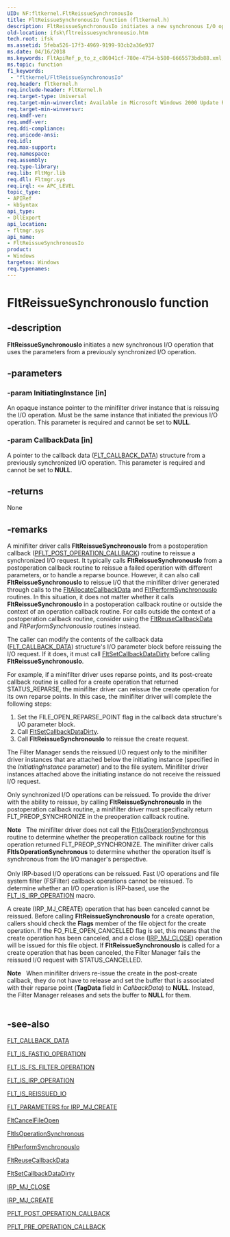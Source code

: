 ```yaml
---
UID: NF:fltkernel.FltReissueSynchronousIo
title: FltReissueSynchronousIo function (fltkernel.h)
description: FltReissueSynchronousIo initiates a new synchronous I/O operation that uses the parameters from a previously synchronized I/O operation.
old-location: ifsk\fltreissuesynchronousio.htm
tech.root: ifsk
ms.assetid: 5feba526-17f3-4969-9199-93cb2a36e937
ms.date: 04/16/2018
ms.keywords: FltApiRef_p_to_z_c86041cf-780e-4754-b580-6665573bdb88.xml, FltReissueSynchronousIo, FltReissueSynchronousIo function [Installable File System Drivers], fltkernel/FltReissueSynchronousIo, ifsk.fltreissuesynchronousio
ms.topic: function
f1_keywords:
 - "fltkernel/FltReissueSynchronousIo"
req.header: fltkernel.h
req.include-header: FltKernel.h
req.target-type: Universal
req.target-min-winverclnt: Available in Microsoft Windows 2000 Update Rollup 1 for SP4, Windows XP SP2, Windows Server 2003 SP1, and later operating systems. Not available in Windows 2000 SP4 and earlier operating systems.
req.target-min-winversvr: 
req.kmdf-ver: 
req.umdf-ver: 
req.ddi-compliance: 
req.unicode-ansi: 
req.idl: 
req.max-support: 
req.namespace: 
req.assembly: 
req.type-library: 
req.lib: FltMgr.lib
req.dll: Fltmgr.sys
req.irql: <= APC_LEVEL
topic_type:
- APIRef
- kbSyntax
api_type:
- DllExport
api_location:
- fltmgr.sys
api_name:
- FltReissueSynchronousIo
product:
- Windows
targetos: Windows
req.typenames: 
---
```


# FltReissueSynchronousIo function


## -description


<b>FltReissueSynchronousIo</b> initiates a new synchronous I/O operation that uses the parameters from a previously synchronized I/O operation. 


## -parameters




### -param InitiatingInstance [in]

An opaque instance pointer to the minifilter driver instance that is reissuing the I/O operation. Must be the same instance that initiated the previous I/O operation. This parameter is required and cannot be set to <b>NULL</b>. 


### -param CallbackData [in]

A pointer to the callback data (<a href="https://docs.microsoft.com/windows-hardware/drivers/ddi/content/fltkernel/ns-fltkernel-_flt_callback_data">FLT_CALLBACK_DATA</a>) structure from a previously synchronized I/O operation. This parameter is required and cannot be set to <b>NULL</b>. 


## -returns



None 




## -remarks



A minifilter driver calls <b>FltReissueSynchronousIo</b> from a postoperation callback (<a href="https://docs.microsoft.com/windows-hardware/drivers/ddi/content/fltkernel/nc-fltkernel-pflt_post_operation_callback">PFLT_POST_OPERATION_CALLBACK</a>) routine to reissue a synchronized I/O request. It typically calls <b>FltReissueSynchronousIo</b> from a postoperation callback routine to reissue a failed operation with different parameters, or to handle a reparse bounce. However, it can also call <b>FltReissueSynchronousIo</b> to reissue I/O that the minifilter driver generated through calls to the <a href="https://docs.microsoft.com/windows-hardware/drivers/ddi/content/fltkernel/nf-fltkernel-fltallocatecallbackdata">FltAllocateCallbackData</a> and <a href="https://docs.microsoft.com/windows-hardware/drivers/ddi/content/fltkernel/nf-fltkernel-fltperformsynchronousio">FltPerformSynchronousIo</a> routines. In this situation, it does not matter whether it calls <b>FltReissueSynchronousIo</b> in a postoperation callback routine or outside the context of an operation callback routine. For calls outside the context of a postoperation callback routine, consider using the <a href="https://docs.microsoft.com/windows-hardware/drivers/ddi/content/fltkernel/nf-fltkernel-fltreusecallbackdata">FltReuseCallbackData</a> and <i>FltPerformSynchronousIo</i> routines instead.

The caller can modify the contents of the callback data (<a href="https://docs.microsoft.com/windows-hardware/drivers/ddi/content/fltkernel/ns-fltkernel-_flt_callback_data">FLT_CALLBACK_DATA</a>) structure's I/O parameter block before reissuing the I/O request. If it does, it must call <a href="https://docs.microsoft.com/windows-hardware/drivers/ddi/content/fltkernel/nf-fltkernel-fltsetcallbackdatadirty">FltSetCallbackDataDirty</a> before calling <b>FltReissueSynchronousIo</b>. 

For example, if a minifilter driver uses reparse points, and its post-create callback routine is called for a create operation that returned STATUS_REPARSE, the minifilter driver can reissue the create operation for its own reparse points. In this case, the minifilter driver will complete the following steps: 

<ol>
<li>
Set the FILE_OPEN_REPARSE_POINT flag in the callback data structure's I/O parameter block. 

</li>
<li>
Call <a href="https://docs.microsoft.com/windows-hardware/drivers/ddi/content/fltkernel/nf-fltkernel-fltsetcallbackdatadirty">FltSetCallbackDataDirty</a>. 

</li>
<li>
Call <b>FltReissueSynchronousIo</b> to reissue the create request. 

</li>
</ol>
The Filter Manager sends the reissued I/O request only to the minifilter driver instances that are attached below the initiating instance (specified in the <i>InitiatingInstance</i> parameter) and to the file system. Minifilter driver instances attached above the initiating instance do not receive the reissued I/O request. 

Only synchronized I/O operations can be reissued. To provide the driver with the ability to reissue, by calling <b>FltReissueSynchronousIo</b> in the postoperation callback routine, a minifilter driver must specifically return FLT_PREOP_SYNCHRONIZE in the preoperation callback routine. 

<div class="alert"><b>Note</b>    The minifilter driver does not call the <a href="https://docs.microsoft.com/windows-hardware/drivers/ddi/content/fltkernel/nf-fltkernel-fltisoperationsynchronous">FltIsOperationSynchronous</a> routine to determine whether the preoperation callback routine for this operation returned FLT_PREOP_SYNCHRONIZE. The minifilter driver calls <b>FltIsOperationSynchronous</b> to determine whether the operation itself is synchronous from the I/O manager's perspective. </div>
<div> </div>
Only IRP-based I/O operations can be reissued. Fast I/O operations and file system filter (FSFilter) callback operations cannot be reissued. To determine whether an I/O operation is IRP-based, use the <a href="https://docs.microsoft.com/previous-versions/ff544654(v=vs.85)">FLT_IS_IRP_OPERATION</a> macro. 

A create (IRP_MJ_CREATE) operation that has been canceled cannot be reissued. Before calling <b>FltReissueSynchronousIo</b> for a create operation, callers should check the <b>Flags</b> member of the file object for the create operation. If the FO_FILE_OPEN_CANCELLED flag is set, this means that the create operation has been canceled, and a close (<a href="https://docs.microsoft.com/windows-hardware/drivers/kernel/irp-mj-close">IRP_MJ_CLOSE</a>) operation will be issued for this file object. If <b>FltReissueSynchronousIo</b> is called for a create operation that has been canceled, the Filter Manager fails the reissued I/O request with STATUS_CANCELLED. 

<div class="alert"><b>Note</b>    When minifilter drivers re-issue the create in the post-create callback, they do not have to release and set the buffer that is associated with their reparse point (<b>TagData</b> field in <i>CallbackData</i>) to <b>NULL</b>. Instead, the Filter Manager releases and sets the buffer to <b>NULL</b> for them. </div>
<div> </div>



## -see-also




<a href="https://docs.microsoft.com/windows-hardware/drivers/ddi/content/fltkernel/ns-fltkernel-_flt_callback_data">FLT_CALLBACK_DATA</a>



<a href="https://docs.microsoft.com/windows-hardware/drivers/ddi/content/index">FLT_IS_FASTIO_OPERATION</a>



<a href="https://docs.microsoft.com/previous-versions/ff544648(v=vs.85)">FLT_IS_FS_FILTER_OPERATION</a>



<a href="https://docs.microsoft.com/previous-versions/ff544654(v=vs.85)">FLT_IS_IRP_OPERATION</a>



<a href="https://docs.microsoft.com/previous-versions/ff544660(v=vs.85)">FLT_IS_REISSUED_IO</a>



<a href="https://docs.microsoft.com/windows-hardware/drivers/ifs/flt-parameters-for-irp-mj-create">FLT_PARAMETERS for IRP_MJ_CREATE</a>



<a href="https://docs.microsoft.com/windows-hardware/drivers/ddi/content/fltkernel/nf-fltkernel-fltcancelfileopen">FltCancelFileOpen</a>



<a href="https://docs.microsoft.com/windows-hardware/drivers/ddi/content/fltkernel/nf-fltkernel-fltisoperationsynchronous">FltIsOperationSynchronous</a>



<a href="https://docs.microsoft.com/windows-hardware/drivers/ddi/content/fltkernel/nf-fltkernel-fltperformsynchronousio">FltPerformSynchronousIo</a>



<a href="https://docs.microsoft.com/windows-hardware/drivers/ddi/content/fltkernel/nf-fltkernel-fltreusecallbackdata">FltReuseCallbackData</a>



<a href="https://docs.microsoft.com/windows-hardware/drivers/ddi/content/fltkernel/nf-fltkernel-fltsetcallbackdatadirty">FltSetCallbackDataDirty</a>



<a href="https://docs.microsoft.com/windows-hardware/drivers/kernel/irp-mj-close">IRP_MJ_CLOSE</a>



<a href="https://docs.microsoft.com/windows-hardware/drivers/ifs/irp-mj-create">IRP_MJ_CREATE</a>



<a href="https://docs.microsoft.com/windows-hardware/drivers/ddi/content/fltkernel/nc-fltkernel-pflt_post_operation_callback">PFLT_POST_OPERATION_CALLBACK</a>



<a href="https://docs.microsoft.com/windows-hardware/drivers/ddi/content/fltkernel/nc-fltkernel-pflt_pre_operation_callback">PFLT_PRE_OPERATION_CALLBACK</a>
 

 

